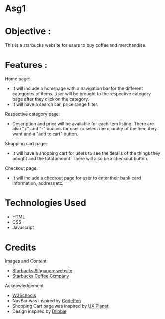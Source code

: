 # Asg1

# Objective : 
This is a starbucks website for users to buy coffee and merchandise.

# Features : 

Home page:
- It will include a homepage with a navigation bar for the different categories of items. User will be brought to the respective category page after they click on the category.
- It will have a search bar, price range filter.

Respective category page:
- Description and price will be available for each item listing. There are also "+" and "-" buttons for user to select the quantity of the item they want and a "add to cart" button.

Shopping cart page:
- It will have a shopping cart for users to see the details of the things they bought and the total amount. There will also be a checkout button.

Checkout page:
- It will include a checkout page for user to enter their bank card information, address etc.

# Technologies Used
- HTML
- CSS
- Javascript

# Credits
Images and Content
- [Starbucks Singapore website](https://www.starbucks.com.sg/)
- [Starbucks Coffee Company](https://www.starbucks.com/)

Acknowledgement
- [W3Schools](https://www.w3schools.com/html/)
- NavBar was inspired by [CodePen](https://codepen.io/themustafaomar/pen/VKbQye)
- Shopping Cart page was inspired by [UX Planet](https://uxplanet.org/how-to-create-a-shopping-cart-ui-using-html-css-e5db3cd55aa0)
- Design inspired by [Dribble](https://dribbble.com/tags/online_shopping_apps)

